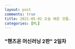 ```yaml
---
layout: post
comments: true
title: 2021-05-02 오늘 배운 것들.
categories: [ML]
---
```


### "핸즈온 머신러닝 2판" 2일차

